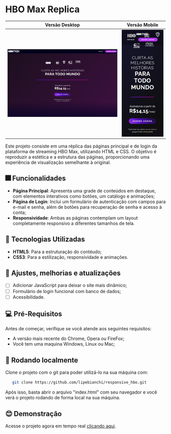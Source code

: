 
# HBO Max Replica

| Versão Desktop | Versão Mobile |
|----------------|---------------|
| ![hbo_desktop](/assets/readme/hbo_image.png) | ![hbo_mobile](/assets/readme/hbo_mobile.png) |

Este projeto consiste em uma réplica das páginas principal e de login da plataforma de streaming HBO Max, utilizando HTML e CSS. O objetivo é reproduzir a estética e a estrutura das páginas, proporcionando uma experiência de visualização semelhante à original.


## 🎆 Funcionalidades

- **Página Principal**: Apresenta uma grade de conteúdos em destaque, com elementos interativos como botões, um catálogo e animações;
- **Página de Login**: Inclui um formulário de autenticação com campos para e-mail e senha, além de botões para recuperação de senha e acesso à conta;
- **Responsividade**: Ambas as páginas contemplam um layout completamente responsivo a diferentes tamanhos de tela.


## 🏅 Tecnologias Utilizadas

- **HTML5**: Para a estruturação do contéudo;
- **CSS3**: Para a estilização, responsividade e animações.

## 🦾 Ajustes, melhorias e atualizações

- [ ]  Adicionar JavaScript para deixar o site mais dinâmico;
- [ ]  Formulário de login funcional com banco de dados;
- [ ]  Acessibilidade.

## 💻 Pré-Requisitos
Antes de começar, verifique se você atende aos seguintes requisitos:

- A versão mais recente do Chrome, Opera ou FireFox;
- Você tem uma maquina Windows, Linux ou Mac;
## 🚀 Rodando localmente

Clone o projeto com o git para poder utilizá-lo na sua máquina com:

```bash
   git clone https://github.com/lipebianchi/responsive_hbo.git 
```
Após isso, basta abrir o arquivo "index.html" com seu navegador e você verá o projeto rodando de forma local na sua máquina.

## 😊 Demonstração

Acesse o projeto agora em tempo real [clicando aqui](https://lipebianchi.github.io/responsive_hbo/).
